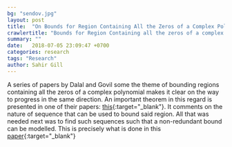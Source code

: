 ```yaml
---
bg: "sendov.jpg"
layout: post
title:  "On Bounds for Region Containing All the Zeros of a Complex Polynomial"
crawlertitle: "Bounds for Region Containing all the zeros of a complex polynomial"
summary: ""
date:   2018-07-05 23:09:47 +0700
categories: research
tags: "Research"
author: Sahir Gill
---
```


A series of papers by Dalal and Govil some the theme of bounding regions containing all the zeros of a complex polynomial makes it clear on the way to progress in the same direction. An important theorem in this regard is presented in one of their papers: [this](https://doi.org/10.1016/j.amc.2013.02.073){:target="_blank"}. It comments on the nature of sequence that can be used to bound said region. All that was needed next was to find such sequences such that a non-redundant bound can be modelled. This is precisely what is done in this [paper](http://www.m-hikari.com/ijma/ijma-2018/ijma-5-8-2018/p/gillIJMA5-8-2018.pdf){:target="_blank"}
